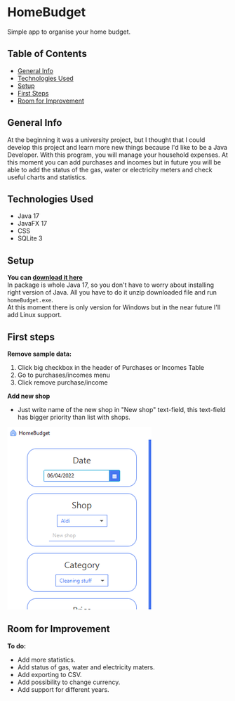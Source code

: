 # HomeBudget
Simple app to organise your home budget.
## Table of Contents
* [General Info](#general-info)
* [Technologies Used](#technologies-used)
* [Setup](#setup)
* [First Steps](#first-steps)
* [Room for Improvement](#room-for-improvement)

## General Info
 At the beginning it was a university project, but I thought that I could develop this project and learn more new things because I'd like to be a Java Developer.
 With this program, you will manage your household expenses. At this moment you can add purchases and incomes but in future you will be able to add
the status of the gas, water or electricity meters and check useful charts and statistics.

## Technologies Used
* Java 17
* JavaFX 17
* CSS
* SQLite 3

## Setup
**You can [download it here](https://github.com/bladeours/homeBudget/releases/tag/v0.0.1)**
<br>
In package is whole Java 17, so you don't have to worry about installing right version of Java. All you have to do it unzip downloaded file and run `homeBudget.exe`.
<br>
At this moment there is only version for Windows but in the near future I'll add Linux support.

## First steps
**Remove sample data:**
<br>
1. Click big checkbox in the header of Purchases or Incomes Table
2. Go to purchases/incomes menu
3. Click remove purchase/income

**Add new shop**
<br>
* Just write name of the new shop in "New shop" text-field, this text-field has bigger priority than list with shops. 

![img.png](img/img.png)




## Room for Improvement
**To do:**
* Add more statistics.
* Add status of gas, water and electricity maters.
* Add exporting to CSV.
* Add possibility to change currency.
* Add support for different years.










